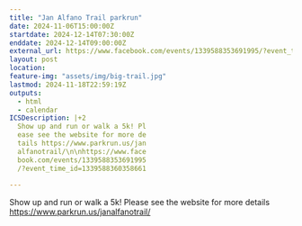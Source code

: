 ```yaml
---
title: "Jan Alfano Trail parkrun"
date: 2024-11-06T15:00:00Z
startdate: 2024-12-14T07:30:00Z
enddate: 2024-12-14T09:00:00Z
external_url: https://www.facebook.com/events/1339588353691995/?event_time_id=1339588360358661
layout: post
location: 
feature-img: "assets/img/big-trail.jpg"
lastmod: 2024-11-18T22:59:19Z
outputs:
  - html
  - calendar
ICSDescription: |+2
  Show up and run or walk a 5k! Pl  ease see the website for more de  tails https://www.parkrun.us/jan  alfanotrail/\n\nhttps://www.face  book.com/events/1339588353691995  /?event_time_id=1339588360358661  
---
```


Show up and run or walk a 5k! Please see the website for more details [https://www.parkrun.us/janalfanotrail/<br>
](https://www.parkrun.us/janalfanotrail/<br>
)  <br>
  
